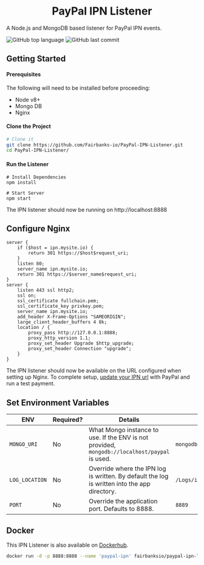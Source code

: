 <h1 align="center">
  PayPal IPN Listener
</h1>

A Node.js and MongoDB based listener for PayPal IPN events.

![GitHub top language](https://img.shields.io/github/languages/top/Fairbanks-io/PayPal-IPN-Listener.svg)
![GitHub last commit](https://img.shields.io/github/last-commit/Fairbanks-io/PayPal-IPN-Listener.svg)

## Getting Started

#### Prerequisites

The following will need to be installed before proceeding:

- Node v8+
- Mongo DB
- Nginx

#### Clone the Project

```sh
# Clone it
git clone https://github.com/Fairbanks-io/PayPal-IPN-Listener.git
cd PayPal-IPN-Listener/
```

#### Run the Listener

```
# Install Dependencies
npm install

# Start Server
npm start
```

The IPN listener should now be running on http://localhost:8888

## Configure Nginx
```
server {
    if ($host = ipn.mysite.io) {
        return 301 https://$host$request_uri;
    }
    listen 80;
    server_name ipn.mysite.io;
    return 301 https://$server_name$request_uri;
}
server {
    listen 443 ssl http2;
    ssl on;
    ssl_certificate fullchain.pem;
    ssl_certificate_key privkey.pem;
    server_name ipn.mysite.io;
    add_header X-Frame-Options "SAMEORIGIN";
    large_client_header_buffers 4 8k;
    location / {
        proxy_pass http://127.0.0.1:8888;
        proxy_http_version 1.1;
        proxy_set_header Upgrade $http_upgrade;
        proxy_set_header Connection "upgrade";
    }
}
```

The IPN listener should now be available on the URL configured when setting up Nginx. To complete setup, [update your IPN url](https://developer.paypal.com/docs/classic/ipn/integration-guide/IPNSetup/) with PayPal and run a test payment.

## Set Environment Variables

| ENV | Required? | Details | Example |
|----------------|-----------|------------------------------------------------------------------------------------------------|--------------------------------------------------|
| `MONGO_URI` | No | What Mongo instance to use. If the ENV is not provided,  `mongodb://localhost/paypal` is used. | `mongodb://user:password@localhost:27018/paypal` |
| `LOG_LOCATION` | No | Override where the IPN log is written. By default the log is written into the app directory. | `/Logs/ipn.log` |
| `PORT` | No | Override the application port. Defaults to 8888. | `8889` |

## Docker

This IPN Listener is also available on [Dockerhub](https://hub.docker.com/r/fairbanksio/paypal-ipn-listener).
```sh
docker run -d -p 8888:8888 --name 'paypal-ipn' fairbanksio/paypal-ipn-listener
```